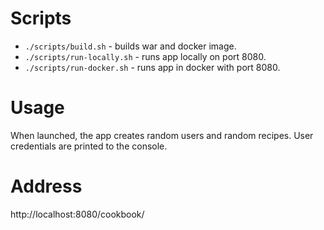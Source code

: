 # Scripts
- `./scripts/build.sh` - builds war and docker image.
- `./scripts/run-locally.sh` - runs app locally on port 8080.
- `./scripts/run-docker.sh` - runs app in docker with port 8080.

# Usage
When launched, the app creates random users and random recipes. User credentials are printed to the console.

# Address
http://localhost:8080/cookbook/